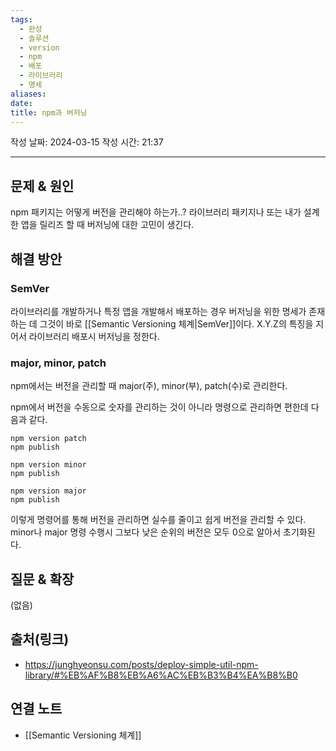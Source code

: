 ```yaml
---
tags:
  - 완성
  - 솔루션
  - version
  - npm
  - 배포
  - 라이브러리
  - 명세
aliases: 
date: 
title: npm과 버저닝
---
```

작성 날짜: 2024-03-15
작성 시간: 21:37


----

## 문제 & 원인
npm 패키지는 어떻게 버전을 관리해야 하는가..? 라이브러리 패키지나 또는 내가 설계한 앱을 릴리즈 할 때 버저닝에 대한 고민이 생긴다.

## 해결 방안
### SemVer
라이브러리를 개발하거나 특정 앱을 개발해서 배포하는 경우 버저닝을 위한 명세가 존재하는 데 그것이 바로 [[Semantic Versioning 체계|SemVer]]이다. X.Y.Z의 특징을 지어서 라이브러리 배포시 버저닝을 정한다.

### major, minor, patch
npm에서는 버전을 관리할 때 major(주), minor(부), patch(수)로 관리한다.

npm에서 버전을 수동으로 숫자를 관리하는 것이 아니라 명령으로 관리하면 편한데 다음과 같다.

```shell
npm version patch
npm publish
```

```shell
npm version minor
npm publish
```

```shell
npm version major
npm publish
```


이렇게 명령어를 통해 버전을 관리하면 실수를 줄이고 쉽게 버전을 관리할 수 있다.
minor나 major 명령 수행시 그보다 낮은 순위의 버전은 모두 0으로 알아서 초기화된다.
## 질문 & 확장

(없음)

## 출처(링크)
- https://junghyeonsu.com/posts/deploy-simple-util-npm-library/#%EB%AF%B8%EB%A6%AC%EB%B3%B4%EA%B8%B0

## 연결 노트
- [[Semantic Versioning 체계]]
